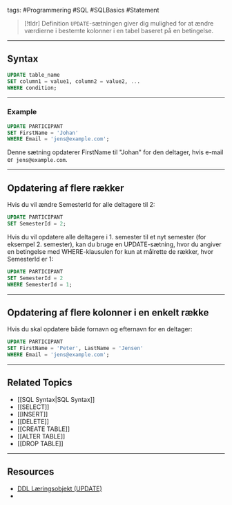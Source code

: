 tags: #Programmering #SQL #SQLBasics #Statement

> [!tldr] Definition
> ``UPDATE``-sætningen giver dig mulighed for at ændre værdierne i bestemte kolonner i en tabel baseret på en betingelse.

---

## Syntax
```sql
UPDATE table_name
SET column1 = value1, column2 = value2, ...
WHERE condition;
```

---

### Example
```sql
UPDATE PARTICIPANT
SET FirstName = 'Johan'
WHERE Email = 'jens@example.com';
```
Denne sætning opdaterer FirstName til "Johan" for den deltager, hvis e-mail er`` jens@example.com``.

---

## Opdatering af flere rækker
Hvis du vil ændre SemesterId for alle deltagere til 2:
```SQL
UPDATE PARTICIPANT
SET SemesterId = 2;
```

Hvis du vil opdatere alle deltagere i 1. semester til et nyt semester (for eksempel 2. semester), kan du bruge en UPDATE-sætning, hvor du angiver en betingelse med WHERE-klau­sulen for kun at målrette de rækker, hvor SemesterId er 1:

```SQL
UPDATE PARTICIPANT
SET SemesterId = 2
WHERE SemesterId = 1;
```

---

## Opdatering af flere kolonner i en enkelt række
Hvis du skal opdatere både fornavn og efternavn for en deltager:
```SQL
UPDATE PARTICIPANT
SET FirstName = 'Peter', LastName = 'Jensen'
WHERE Email = 'jens@example.com';
```

---

## Related Topics
- [[SQL Syntax|SQL Syntax]]
- [[SELECT]]
- [[INSERT]]
- [[DELETE]]
- [[CREATE TABLE]]
- [[ALTER TABLE]]
- [[DROP TABLE]]

---

## Resources
- [DDL Læringsobjekt (UPDATE)](https://scorm.itslearning.com/data/3289/C20150/ims_import_14/scormcontent/index.html#/lessons/k027wp9IyBDD0tJCNtpU6qedY5XVhJNK)
- 